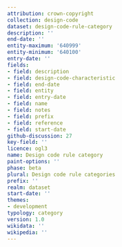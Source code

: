 ```yaml
---
attribution: crown-copyright
collection: design-code
dataset: design-code-rule-category
description: ''
end-date: ''
entity-maximum: '640999'
entity-minimum: '640100'
entry-date: ''
fields:
- field: description
- field: design-code-characteristic
- field: end-date
- field: entity
- field: entry-date
- field: name
- field: notes
- field: prefix
- field: reference
- field: start-date
github-discussion: 27
key-field: ''
licence: ogl3
name: Design code rule category
paint-options: ''
phase: beta
plural: Design code rule categories
prefix: ''
realm: dataset
start-date: ''
themes:
- development
typology: category
version: 1.0
wikidata: ''
wikipedia: ''
---
```

